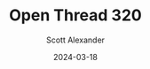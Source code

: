 ---
layout: podcast
title: "Open Thread 320"
author: Scott Alexander
description: https://www.astralcodexten.com/p/open-thread-320
date: 2024-03-18
length: 767427
duration: 192
guid: open-thread-320
---